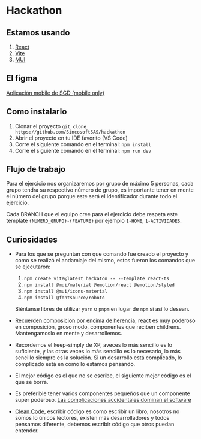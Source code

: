# Hackathon

## Estamos usando

1. [React](<https://es.reactjs.org/>)
2. [Vite](<https://vitejs.dev/>)
3. [MUI](<https://mui.com/>)

## El figma

[Aplicación mobile de SGD (mobile only)](<https://www.figma.com/file/hrytPMG7CtvLIJuNohXW9G/App-SGD?node-id=0%3A1&t=yIBOH7CnM4ZtaId8-0>)

## Como instalarlo

1. Clonar el proyecto `git clone https://github.com/SincosoftSAS/hackathon`
2. Abrir el proyecto en tu IDE favorito (VS Code)
3. Corre el siguiente comando en el terminal: `npm install`
4. Corre el siguiente comando en el terminal: `npm run dev`

## Flujo de trabajo

Para el ejercicio nos organizaremos por grupo de máximo 5 personas, cada grupo tendra su respectivo número de grupo, es importante tener en mente el número del grupo porque este será el identificador durante todo el ejercicio.

Cada BRANCH que el equipo cree para el ejercicio debe respeta  este template `{NUMERO_GRUPO}-{FEATURE}` por ejemplo `1-HOME`, `1-ACTIVIDADES`.

## Curiosidades

- Para los que se preguntan con que comando fue creado el proyecto y como se realizó el andamiaje del mismo, estos fueron los comandos que se ejecutaron:

  1. `npm create vite@latest hackaton -- --template react-ts`
  2. `npm install @mui/material @emotion/react @emotion/styled`
  3. `npm install @mui/icons-material`
  4. `npm install @fontsource/roboto`

    Siéntanse libres de utilizar `yarn` o `pnpm` en lugar de `npm` si así lo desean.

- [Recuerden composicion por encima de herencia](<https://es.reactjs.org/docs/composition-vs-inheritance.html#gatsby-focus-wrapper>), react es muy poderoso en composición, groso modo, componentes que reciben childrens. Mantengamoslo en mente y desarrollemos.

- Recordemos el keep-simply de XP, aveces lo más sencillo es lo suficiente, y las otras veces lo más sencillo es lo necesario, lo más sencillo siempre es la solución. Si un desarrollo está complicado, lo complicado está en como lo estamos pensando.

- El mejor código es el que no se escribe, el siguiente mejor código es el que se borra.

- Es preferible tener varios componentes pequeños que un componente super poderoso. [Las complicaciones accidentales dominan el software](<https://www.youtube.com/watch?v=WSes_PexXcA&t=336s&ab_channel=jbrains762>)

- [Clean Code](<https://github.com/jnguyen095/clean-code/blob/master/Clean.Code.A.Handbook.of.Agile.Software.Craftsmanship.pdf>), escribir código es como escribir un libro, nosotros no somos lo únicos lectores, existen más desarrolladores y todos pensamos diferente, debemos escribir código que otros puedan entender.
